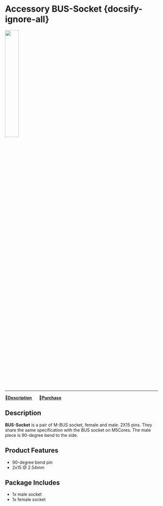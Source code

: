 # Accessory BUS-Socket {docsify-ignore-all}

<img src="assets/img/product_pics/accessory/bus_socket/acs_bus_socket_01.jpg" width="30%" height="30%">

***

:memo:**[Description](#Description)**&nbsp;&nbsp;&nbsp;&nbsp;&nbsp;&nbsp;🛒**[Purchase](https://www.aliexpress.com/store/product/M5Stack-Official-Stock-Offer-2x15-Pin-Headers-Socket-2-54mm-Male-Female-4-Pair-Connector-for/3226069_32840923472.html?spm=2114.12010615.8148356.71.6156228amNLalH)**

## Description

**BUS-Socket** is a pair of M-BUS socket, female and male. 2X15 pins.  They share the same specification with the BUS socket on M5Cores. The male piece is 90-degree bend to the side.


## Product Features
- 90-degree bend pin
- 2x15 @ 2.54mm

## Package Includes
- 1x male socket
- 1x female socket